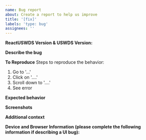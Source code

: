 ```yaml
---
name: Bug report
about: Create a report to help us improve
title: '[fix]'
labels: 'type: bug'
assignees: ''
---
```


**ReactUSWDS Version & USWDS Version:**

<!-- Please note what versions of both ReactUSWDS and USWDS this bug pertains to. -->

**Describe the bug**

<!-- A clear and concise description of what the bug is. -->

**To Reproduce**
Steps to reproduce the behavior:

1. Go to '...'
2. Click on '....'
3. Scroll down to '....'
4. See error

**Expected behavior**

<!-- A clear and concise description of what you expected to happen. -->

**Screenshots**

<!-- If applicable, add screenshots to help explain your problem. -->

**Additional context**

<!-- Add any other context about the problem here. -->

**Device and Browser Information (please complete the following information if describing a UI bug):**

 <!-- - OS: [e.g. iOS]
 - Browser [e.g. chrome, safari]
 - Version [e.g. 22] -->
